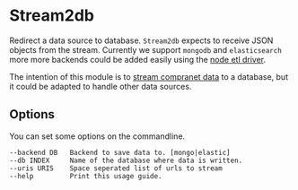 # Stream2db

Redirect a data source to database. `Stream2db` expects to receive JSON objects
from the stream. Currently we support `mongodb` and `elasticsearch` more more
backends could be added easily using the [node etl driver](https://github.com/ZJONSSON/node-etl).

The intention of this module is to [stream compranet data](http://gitlab.rindecuentas.org/equipo-qqw/ellison) to a database, but it
could be adapted to handle other data sources.

## Options

You can set some options on the commandline.

    --backend DB   Backend to save data to. [mongo|elastic]
    --db INDEX     Name of the database where data is written.
    --uris URIS    Space seperated list of urls to stream
    --help         Print this usage guide.
